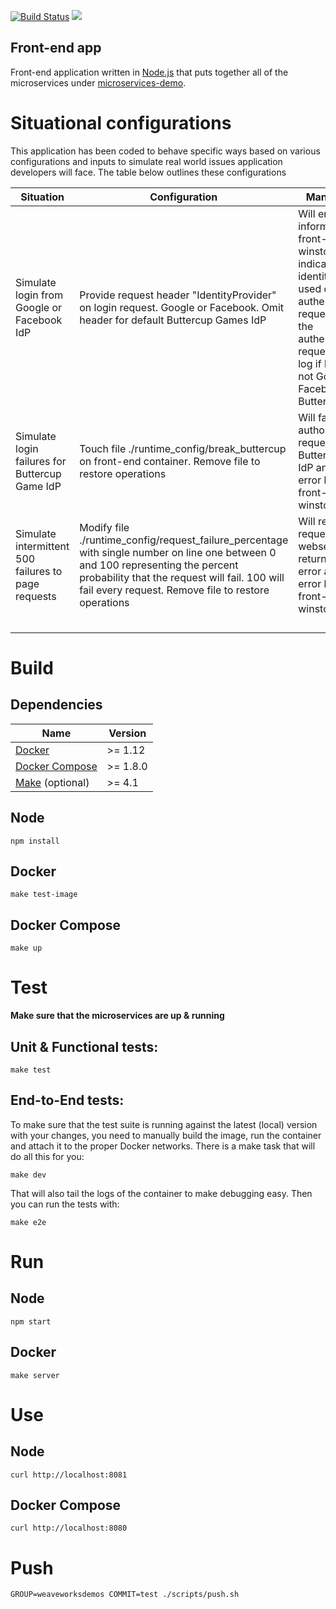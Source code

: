 [![Build Status](https://travis-ci.org/microservices-demo/front-end.svg?branch=master)](https://travis-ci.org/microservices-demo/front-end)
[![](https://images.microbadger.com/badges/image/weaveworksdemos/front-end.svg)](http://microbadger.com/images/weaveworksdemos/front-end "Get your own image badge on microbadger.com")


Front-end app
---
Front-end application written in [Node.js](https://nodejs.org/en/) that puts together all of the microservices under [microservices-demo](https://github.com/microservices-demo/microservices-demo).

# Situational configurations

This application has been coded to behave specific ways based on various configurations and inputs to simulate real world issues application developers will face. The table below outlines these configurations
<table>
  <thead>
    <tr>
      <th>Situation</th>
      <th>Configuration</th>
      <th>Manifestation</th>
    </tr>
  </thead>
  <tr>
    <td>Simulate login from Google or Facebook IdP</td>
    <td>Provide request header "IdentityProvider" on login request. Google or Facebook. Omit header for default Buttercup Games IdP</td>
    <td>Will emit an information log in front-end winston logs indicating the identity provider used during the authentication request. Will fail the authentication request and emit log if header is not Google, Facebook or Buttercup_Games</td>
  </tr>
  <tr>
    <td>Simulate login failures for Buttercup Game IdP</td>
    <td>Touch file ./runtime_config/break_buttercup on front-end container. Remove file to restore operations</td>
    <td>Will fail all authorization requests for Buttercup Games IdP and emit error log to front-end winston logs</td>
  </tr>
  <tr>
    <td>Simulate intermittent 500 failures to page requests</td>
    <td>Modify file ./runtime_config/request_failure_percentage with single number on line one between 0 and 100 representing the percent probability that the request will fail. 100 will fail every request. Remove file to restore operations</td>
    <td>Will result in http request from webserver returning a 500 error and emit error log to front-end winston logs</td>
  </tr>
  <tr>
    <td></td>
    <td></td>
    <td></td>
  </tr>
  <tr>
    <td></td>
    <td></td>
    <td></td>
  </tr>
  <tr>
    <td></td>
    <td></td>
    <td></td>
  </tr>
  <tr>
    <td></td>
    <td></td>
    <td></td>
  </tr>
</table>


# Build

## Dependencies

<table>
  <thead>
    <tr>
      <th>Name</th>
      <th>Version</th>
    </tr>
  </thead>
  <tbody>
    <tr>
      <td><a href="https://docker.com">Docker</a></td>
      <td>>= 1.12</td>
    </tr>
    <tr>
      <td><a href="https://docs.docker.com/compose/">Docker Compose</a></td>
      <td>>= 1.8.0</td>
    </tr>
    <tr>
      <td><a href="gnu.org/s/make">Make</a>&nbsp;(optional)</td>
      <td>>= 4.1</td>
    </tr>
  </tbody>
</table>

## Node

`npm install`

## Docker

`make test-image`

## Docker Compose

`make up`

# Test

**Make sure that the microservices are up & running**

## Unit & Functional tests:

```
make test
```

## End-to-End tests:
  
To make sure that the test suite is running against the latest (local) version with your changes, you need to manually build
the image, run the container and attach it to the proper Docker networks.
There is a make task that will do all this for you:

```
make dev
```

That will also tail the logs of the container to make debugging easy.
Then you can run the tests with:

```
make e2e
```

# Run

## Node

`npm start`

## Docker

`make server`

# Use

## Node

`curl http://localhost:8081`

## Docker Compose

`curl http://localhost:8080`

# Push

`GROUP=weaveworksdemos COMMIT=test ./scripts/push.sh`
